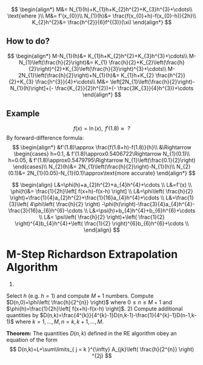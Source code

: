 
$$
\begin{align*}
M&= N_{1}(h)+K_{1}h+K_{2}h^{2}+K_{3}h^{3}+\cdots\\
\text{where }\\
M&= f'(x_{0})\\
N_{1}(h)&= \frac{f(x_{0}+h)-f(x_{0}-h)}{2h}\\
K_{2}h^{2}&= \frac{h^{2}}{6}f^{(3)}(\xi)
\end{align*}
$$
## How to do?
$$
\begin{align*}
M-N_{1}(h)&= K_{1}h+K_{2}h^{2}+K_{3}h^{3}+\cdots\\
M-N_{1}\left(\frac{h}{2}\right)&= K_{1} \frac{h}{2}+K_{2}\left(\frac{h}{2}\right)^{2}+K_{3}\left(\frac{h}{3}\right)^{3}+\cdots\\
M-2N_{1}\left(\frac{h}{2}\right)+N_{1}(h)&= K_{1}h+K_{2} \frac{h^{2}}{2}+K_{3} \frac{h^{3}}{4}+\cdots\\
M&= \left[2N_{1}\left(\frac{h}{2}\right)-N_{1}(h)\right]+(- \frac{K_{2}}{2}h^{2})+(- \frac{3K_{3}}{4}h^{3})+\cdots
\end{align*}
$$

## Example
$$
f(x)=\ln(x),\text{ }f'(1.8)\approx\text{ }?
$$
By forward-difference formula:
$$
\begin{align*}
&f'(1.8)\approx \frac{f(1.8+h)-f(1.8)}{h}\\
&\Rightarrow
\begin{cases}
h=0.1, & f'(1.8)\approx0.5406722\Rightarrow N_{1}(0.1)\\
h=0.05, & f'(1.8)\approx0.5479795\Rightarrow N_{1}\left(\frac{0.1}{2}\right)
\end{cases}\\
N_{2}(h)&= 2N_{1}\left(\frac{h}{2}\right)-N_{1}(h)\\
N_{2}(0.1)&= 2N_{1}(0.05)-N_{1}(0.1)\approx\text{more accurate}
\end{align*}
$$


$$
\begin{align}
L&=\phi(h)+a_{2}h^{2}+a_{4}h^{4}+\cdots \\
L&=f'(x) \\
\phi(h)&= \frac{1}{2h}\left[ f(x+h)-f(x-h) \right] \\
L&=\phi\left( \frac{h}{2} \right)+\frac{1}{4}a_{2}h^{2}+\frac{1}{16}a_{4}h^{4}+\cdots \\
L&=\frac{1}{3}\left( 4\phi\left( \frac{h}{2} \right) -\phi(h)\right)-\frac{3}{4}a_{4}h^{4}-\frac{3}{16}a_{6}h^{6}-\cdots \\
L&=\psi(h)+b_{4}h^{4}+b_{6}h^{6}+\cdots \\
L&= \psi\left( \frac{h}{2} \right)+\left( \frac{1}{2} \right)^{4}b_{4}h^{4}+\left( \frac{1}{2} \right)^{6}b_{6}h^{6}+\cdots \\
\end{align} 
$$
# M-Step Richardson Extrapolation Algorithm
1) 
Select $h$ (e.g. $h=1$) and compute $M+1$ numbers.
Compute $D(n,0)=\phi\left( \frac{h}{2^{n}} \right)$ where $0\leq n\leq M+1$ and $\phi(h)=\frac{1}{2h}\left[ f(x+h)-f(x-h) \right]$.
2) 
Compute additional quantities by $D(n,k)=\frac{4^{k}}{4^{k}-1}D(n,k-1)-\frac{1}{4^{k}-1}D(n-1,k-1)$ where $k=1,\dots,M,n=k,k+1,\dots,M$.

**Theorem:** The quantities $D(n,k)$ defined in the RE algorithm obey an equation of the form
$$
D(n,k)=L+\sum\limits_{ j = k }^{\infty} A_{jk}\left( \frac{h}{2^{n}} \right) ^{2j}
$$